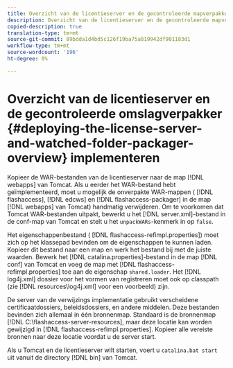 ```yaml
---
title: Overzicht van de licentieserver en de gecontroleerde mapverpakker implementeren
description: Overzicht van de licentieserver en de gecontroleerde mapverpakker implementeren
copied-description: true
translation-type: tm+mt
source-git-commit: 89bdda1d4bd5c126f19ba75a819942df901183d1
workflow-type: tm+mt
source-wordcount: '196'
ht-degree: 0%

---
```



# Overzicht van de licentieserver en de gecontroleerde omslagverpakker {#deploying-the-license-server-and-watched-folder-packager-overview} implementeren

Kopieer de WAR-bestanden van de licentieserver naar de map [!DNL webapps] van Tomcat. Als u eerder het WAR-bestand hebt geïmplementeerd, moet u mogelijk de onverpakte WAR-mappen ( [!DNL flashaccess], [!DNL edcws] en [!DNL flashaccess-packager] in de map [!DNL webapps] van Tomcat) handmatig verwijderen. Om te voorkomen dat Tomcat WAR-bestanden uitpakt, bewerkt u het [!DNL server.xml]-bestand in de conf-map van Tomcat en stelt u het `unpackWARs`-kenmerk in op `false`.

Het eigenschappenbestand ( [!DNL flashaccess-refimpl.properties]) moet zich op het klassepad bevinden om de eigenschappen te kunnen laden. Kopieer dit bestand naar een map en werk het bestand bij met de juiste waarden. Bewerk het [!DNL catalina.properties]-bestand in de map [!DNL conf] van Tomcat en voeg de map met [!DNL flashaccess-refimpl.properties] toe aan de eigenschap `shared.loader`. Het [!DNL log4j.xml] dossier voor het vormen van registreren moet ook op classpath (zie [!DNL resources\log4j.xml] voor een voorbeeld) zijn.

De server van de verwijzings implementatie gebruikt verscheidene certificaatdossiers, beleidsdossiers, en andere middelen. Deze bestanden bevinden zich allemaal in één bronnenmap. Standaard is de bronnenmap [!DNL C:\flashaccess-server-resources], maar deze locatie kan worden gewijzigd in [!DNL flashaccess-refimpl.properties]. Kopieer alle vereiste bronnen naar deze locatie voordat u de server start.

Als u Tomcat en de licentieserver wilt starten, voert u `catalina.bat start` uit vanuit de directory [!DNL bin] van Tomcat.
